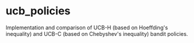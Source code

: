 # ucb_policies
Implementation and comparison of UCB-H (based on Hoeffding's inequality) and UCB-C (based on Chebyshev's inequality) bandit policies.


